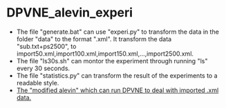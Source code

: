 # DPVNE_alevin_experi

* The file "generate.bat" can use "experi.py" to transform the data in the folder "data" to the format ".xml". It transform the data "sub.txt+ps2500", to import50.xml,import100.xml,import150.xml,...,import2500.xml.
* The file "ls30s.sh" can montor the experiment through running "ls" every 30 seconds.
* The file "statistics.py" can transform the result of the experiments to a readable style.
* [The "modified alevin" which can run DPVNE to deal with imported .xml data.](https://github.com/KeepTheBeats/alevin-svn2)
